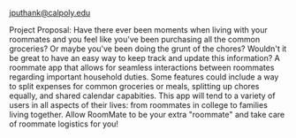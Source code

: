 jputhank@calpoly.edu


Project Proposal: Have there ever been moments when living with your roommates and you feel like you've been purchasing all the common groceries? Or maybe you've been doing the grunt of the chores? Wouldn't it be great to have an easy way to keep track and update this information? A roommate app that allows for seamless interactions between roommates regarding important household duties. Some features could include a way to split expenses for common groceries or meals, splitting up chores equally, and shared calendar capabities. This app will tend to a variety of users in all aspects of their lives: from roommates in college to families living together. Allow RoomMate to be your extra "roommate" and take care of roommate logistics for you!  
